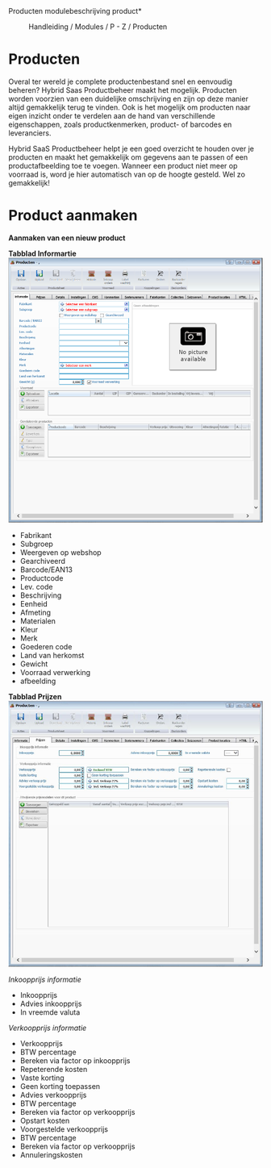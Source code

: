<properties>
	<page>
		<title>Producten modulebeschrijving</title>
		<description>Producten modulebeschrijving</description>
		<context>product*</context>
	</page>
	<menu>
		<position>Handleiding / Modules / P - Z / Producten</position>
		<title>Introductie</title>
	</menu>
</properties>

# Producten #
Overal ter wereld je complete productenbestand snel en eenvoudig beheren? Hybrid Saas Productbeheer maakt het mogelijk. Producten worden voorzien van een duidelijke omschrijving en zijn op deze manier altijd gemakkelijk terug te vinden. Ook is het mogelijk om producten naar eigen inzicht onder te verdelen aan de hand van verschillende eigenschappen, zoals productkenmerken, product- of barcodes en leveranciers.

Hybrid SaaS Productbeheer helpt je een goed overzicht te houden over je producten en maakt het gemakkelijk om gegevens aan te passen of een productafbeelding toe te voegen. Wanneer een product niet meer op voorraad is, word je hier automatisch van op de hoogte gesteld. Wel zo gemakkelijk!



# Product aanmaken #

**Aanmaken van een nieuw product**







**Tabblad Informartie**
![](images/product-aanmaken-informatie.jpg) 

- Fabrikant
- Subgroep
- Weergeven op webshop
- Gearchiveerd
- Barcode/EAN13
- Productcode
- Lev. code
- Beschrijving
- Eenheid
- Afmeting
- Materialen
- Kleur
- Merk
- Goederen code
- Land van herkomst
- Gewicht
- Voorraad verwerking
- afbeelding

 

**Tabblad Prijzen**
![](images/product-aanmaken-prijzen.jpg)

*Inkoopprijs informatie*

- Inkoopprijs
- Advies inkoopprijs
- In vreemde valuta

*Verkoopprijs informatie*

- Verkoopprijs
- BTW percentage
- Bereken via factor op inkoopprijs
- Repeterende kosten
- Vaste korting
- Geen korting toepassen
- Advies verkoopprijs
- BTW percentage
- Bereken via factor op verkoopprijs
- Opstart kosten
- Voorgestelde verkoopprijs
- BTW percentage
- Bereken via factor op verkoopprijs
- Annuleringskosten


